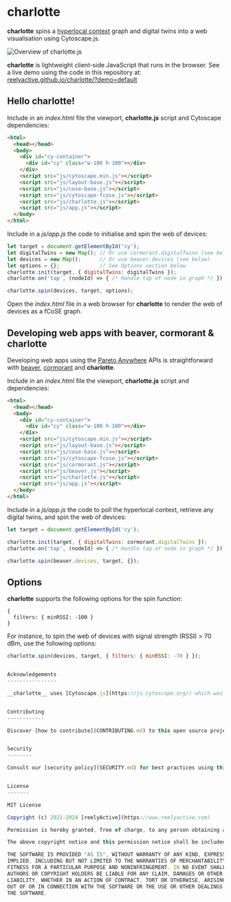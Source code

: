 charlotte
=========

__charlotte__ spins a [hyperlocal context](https://www.reelyactive.com/context/) graph and digital twins into a web visualisation using Cytoscape.js.

![Overview of charlotte.js](https://reelyactive.github.io/charlotte/images/overview.png)

__charlotte__ is lightweight client-side JavaScript that runs in the browser.  See a live demo using the code in this repository at: [reelyactive.github.io/charlotte/?demo=default](https://reelyactive.github.io/charlotte/?demo=default)


Hello charlotte!
----------------

Include in an _index.html_ file the viewport, __charlotte.js__ script and Cytoscape dependencies:

```html
<html>
  <head></head>
  <body>
    <div id="cy-container">
      <div id="cy" class="w-100 h-100"></div>
    </div>
    <script src="js/cytoscape.min.js"></script>
    <script src="js/layout-base.js"></script>
    <script src="js/cose-base.js"></script>
    <script src="js/cytoscape-fcose.js"></script>
    <script src="js/charlotte.js"></script>
    <script src="js/app.js"></script>
  </body>
</html>
```

Include in a _js/app.js_ the code to initialise and spin the web of devices:

```javascript
let target = document.getElementById('cy');
let digitalTwins = new Map(); // Or use cormorant.digitalTwins (see below)
let devices = new Map();      // Or use beaver.devices (see below)
let options = {};             // See Options section below
charlotte.init(target, { digitalTwins: digitalTwins });
charlotte.on('tap', (nodeId) => { /* Handle tap of node in graph */ });

charlotte.spin(devices, target, options);
```

Open the _index.html_ file in a web browser for __charlotte__ to render the web of devices as a fCoSE graph.


Developing web apps with beaver, cormorant & charlotte
------------------------------------------------------

Developing web apps using the [Pareto Anywhere](https://www.reelyactive.com/pareto/anywhere/) APIs is straightforward with [beaver](https://github.com/reelyactive/beaver), [cormorant](https://github.com/reelyactive/cormorant/) and __charlotte__.

Include in an _index.html_ file the viewport, __charlotte.js__ script and dependencies:

```html
<html>
  <head></head>
  <body>
    <div id="cy-container">
      <div id="cy" class="w-100 h-100"></div>
    </div>
    <script src="js/cytoscape.min.js"></script>
    <script src="js/layout-base.js"></script>
    <script src="js/cose-base.js"></script>
    <script src="js/cytoscape-fcose.js"></script>
    <script src="js/cormorant.js"></script>
    <script src="js/beaver.js"></script>
    <script src="js/charlotte.js"></script>
    <script src="js/app.js"></script>
  </body>
</html>
```

Include in a _js/app.js_ the code to poll the hyperlocal context, retrieve any digital twins, and spin the web of devices:

```javascript
let target = document.getElementById('cy');

charlotte.init(target, { digitalTwins: cormorant.digitalTwins });
charlotte.on('tap', (nodeId) => { /* Handle tap of node in graph */ });

charlotte.spin(beaver.devices, target, {});
```


Options
-------

__charlotte__ supports the following options for the spin function:

    {
      filters: { minRSSI: -100 }
    }

For instance, to spin the web of devices with signal strength (RSSI) > 70 dBm, use the following options:

```javascript
charlotte.spin(devices, target, { filters: { minRSSI: -70 } });


Acknowledgements
----------------

__charlotte__ uses [Cytoscape.js](https://js.cytoscape.org/) which was created at the University of Toronto and published in Oxford Bioinformatics ([2016](https://academic.oup.com/bioinformatics/article/32/2/309/1744007), [2023](https://academic.oup.com/bioinformatics/article/39/1/btad031/6988031)), and the [cytoscape.js-fcose](https://github.com/iVis-at-Bilkent/cytoscape.js-fcose) fCoSE layout algorithm extension developed by the [iVis Lab](https://cs.bilkent.edu.tr/~ivis/) at Bilkent University.  We extend our thanks to the developers of these open source projects.


Contributing
------------

Discover [how to contribute](CONTRIBUTING.md) to this open source project which upholds a standard [code of conduct](CODE_OF_CONDUCT.md).


Security
--------

Consult our [security policy](SECURITY.md) for best practices using this open source software and to report vulnerabilities.


License
-------

MIT License

Copyright (c) 2021-2024 [reelyActive](https://www.reelyactive.com)

Permission is hereby granted, free of charge, to any person obtaining a copy of this software and associated documentation files (the "Software"), to deal in the Software without restriction, including without limitation the rights to use, copy, modify, merge, publish, distribute, sublicense, and/or sell copies of the Software, and to permit persons to whom the Software is furnished to do so, subject to the following conditions:

The above copyright notice and this permission notice shall be included in all copies or substantial portions of the Software.

THE SOFTWARE IS PROVIDED "AS IS", WITHOUT WARRANTY OF ANY KIND, EXPRESS OR
IMPLIED, INCLUDING BUT NOT LIMITED TO THE WARRANTIES OF MERCHANTABILITY,
FITNESS FOR A PARTICULAR PURPOSE AND NONINFRINGEMENT. IN NO EVENT SHALL THE
AUTHORS OR COPYRIGHT HOLDERS BE LIABLE FOR ANY CLAIM, DAMAGES OR OTHER
LIABILITY, WHETHER IN AN ACTION OF CONTRACT, TORT OR OTHERWISE, ARISING FROM,
OUT OF OR IN CONNECTION WITH THE SOFTWARE OR THE USE OR OTHER DEALINGS IN
THE SOFTWARE.
